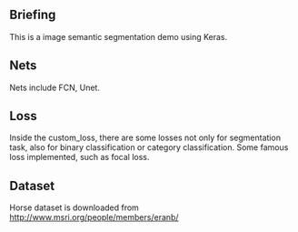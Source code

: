 ## Briefing
This is a image semantic segmentation demo using Keras.
 
## Nets
Nets include FCN, Unet.

## Loss
Inside the custom_loss, there are some losses not only for segmentation task, also for binary classification or category classification.
Some famous loss implemented, such as focal loss.

## Dataset
Horse dataset is downloaded from http://www.msri.org/people/members/eranb/

